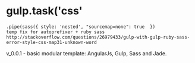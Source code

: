 # gulp.task('css'
    .pipe(sass({ style: 'nested', "sourcemap=none": true  })
    temp fix for autoprefixer + ruby sass
    http://stackoverflow.com/questions/26979433/gulp-with-gulp-ruby-sass-error-style-css-map31-unknown-word

v_0.0.1 -   basic modular template: AngularJs, Gulp, Sass and Jade.
